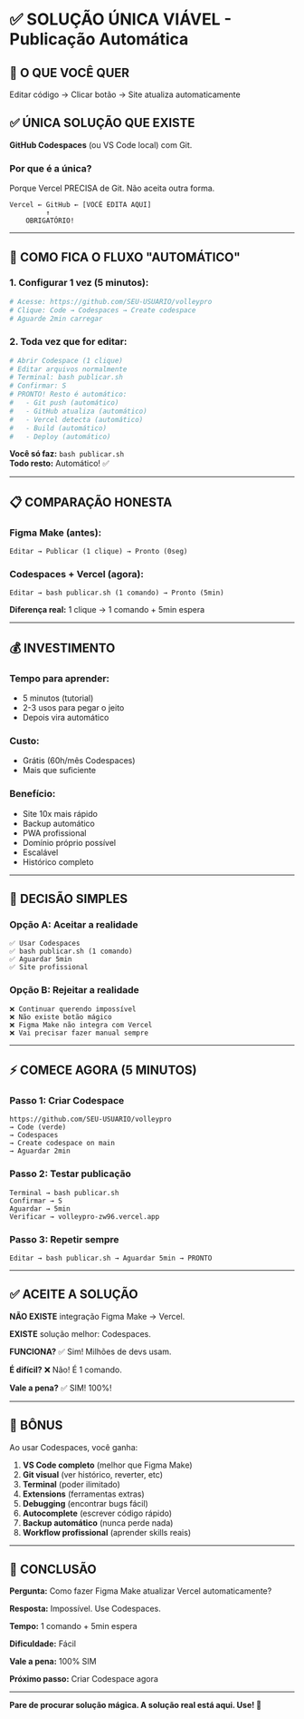 # ✅ SOLUÇÃO ÚNICA VIÁVEL - Publicação Automática

## 🎯 O QUE VOCÊ QUER

Editar código → Clicar botão → Site atualiza automaticamente

## ✅ ÚNICA SOLUÇÃO QUE EXISTE

**GitHub Codespaces** (ou VS Code local) com Git.

### **Por que é a única?**

Porque Vercel PRECISA de Git. Não aceita outra forma.

```
Vercel ← GitHub ← [VOCÊ EDITA AQUI]
         ↑
    OBRIGATÓRIO!
```

---

## 🚀 COMO FICA O FLUXO "AUTOMÁTICO"

### **1. Configurar 1 vez (5 minutos):**

```bash
# Acesse: https://github.com/SEU-USUARIO/volleypro
# Clique: Code → Codespaces → Create codespace
# Aguarde 2min carregar
```

### **2. Toda vez que for editar:**

```bash
# Abrir Codespace (1 clique)
# Editar arquivos normalmente
# Terminal: bash publicar.sh
# Confirmar: S
# PRONTO! Resto é automático:
#   - Git push (automático)
#   - GitHub atualiza (automático)
#   - Vercel detecta (automático)
#   - Build (automático)
#   - Deploy (automático)
```

**Você só faz:** `bash publicar.sh`  
**Todo resto:** Automático! ✅

---

## 📋 COMPARAÇÃO HONESTA

### **Figma Make (antes):**
```
Editar → Publicar (1 clique) → Pronto (0seg)
```

### **Codespaces + Vercel (agora):**
```
Editar → bash publicar.sh (1 comando) → Pronto (5min)
```

**Diferença real:** 1 clique → 1 comando + 5min espera

---

## 💰 INVESTIMENTO

### **Tempo para aprender:**
- 5 minutos (tutorial)
- 2-3 usos para pegar o jeito
- Depois vira automático

### **Custo:**
- Grátis (60h/mês Codespaces)
- Mais que suficiente

### **Benefício:**
- Site 10x mais rápido
- Backup automático
- PWA profissional
- Domínio próprio possível
- Escalável
- Histórico completo

---

## 🎯 DECISÃO SIMPLES

### **Opção A: Aceitar a realidade**
```
✅ Usar Codespaces
✅ bash publicar.sh (1 comando)
✅ Aguardar 5min
✅ Site profissional
```

### **Opção B: Rejeitar a realidade**
```
❌ Continuar querendo impossível
❌ Não existe botão mágico
❌ Figma Make não integra com Vercel
❌ Vai precisar fazer manual sempre
```

---

## ⚡ COMECE AGORA (5 MINUTOS)

### **Passo 1: Criar Codespace**
```
https://github.com/SEU-USUARIO/volleypro
→ Code (verde)
→ Codespaces
→ Create codespace on main
→ Aguardar 2min
```

### **Passo 2: Testar publicação**
```
Terminal → bash publicar.sh
Confirmar → S
Aguardar → 5min
Verificar → volleypro-zw96.vercel.app
```

### **Passo 3: Repetir sempre**
```
Editar → bash publicar.sh → Aguardar 5min → PRONTO
```

---

## ✅ ACEITE A SOLUÇÃO

**NÃO EXISTE** integração Figma Make → Vercel.

**EXISTE** solução melhor: Codespaces.

**FUNCIONA?** ✅ Sim! Milhões de devs usam.

**É difícil?** ❌ Não! É 1 comando.

**Vale a pena?** ✅ SIM! 100%!

---

## 🎁 BÔNUS

Ao usar Codespaces, você ganha:

1. **VS Code completo** (melhor que Figma Make)
2. **Git visual** (ver histórico, reverter, etc)
3. **Terminal** (poder ilimitado)
4. **Extensions** (ferramentas extras)
5. **Debugging** (encontrar bugs fácil)
6. **Autocomplete** (escrever código rápido)
7. **Backup automático** (nunca perde nada)
8. **Workflow profissional** (aprender skills reais)

---

## 🏁 CONCLUSÃO

**Pergunta:** Como fazer Figma Make atualizar Vercel automaticamente?

**Resposta:** Impossível. Use Codespaces.

**Tempo:** 1 comando + 5min espera

**Dificuldade:** Fácil

**Vale a pena:** 100% SIM

**Próximo passo:** Criar Codespace agora

---

**Pare de procurar solução mágica. A solução real está aqui. Use! 🚀**
